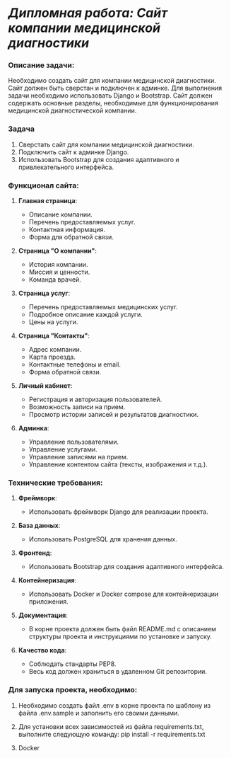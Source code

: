 # ___Дипломная работа: Сайт компании медицинской диагностики___

### Описание задачи:

Необходимо создать сайт для компании медицинской диагностики. Сайт должен быть сверстан и подключен к админке. Для выполнения задачи необходимо использовать Django и Bootstrap. Сайт должен содержать основные разделы, необходимые для функционирования медицинской диагностической компании.

### Задача

1. Сверстать сайт для компании медицинской диагностики.
2. Подключить сайт к админке Django.
3. Использовать Bootstrap для создания адаптивного и привлекательного интерфейса.

### Функционал сайта:

1. **Главная страница**:
    - Описание компании.
    - Перечень предоставляемых услуг.
    - Контактная информация.
    - Форма для обратной связи.


2. **Страница "О компании"**:
    - История компании.
    - Миссия и ценности.
    - Команда врачей.


3. **Страница услуг**:
    - Перечень предоставляемых медицинских услуг.
    - Подробное описание каждой услуги.
    - Цены на услуги.


4. **Страница "Контакты"**:
    - Адрес компании.
    - Карта проезда.
    - Контактные телефоны и email.
    - Форма обратной связи.


5. **Личный кабинет**:
    - Регистрация и авторизация пользователей.
    - Возможность записи на прием.
    - Просмотр истории записей и результатов диагностики.


6. **Админка**:
    - Управление пользователями.
    - Управление услугами.
    - Управление записями на прием.
    - Управление контентом сайта (тексты, изображения и т.д.).

### Технические требования:

1. **Фреймворк**:
    - Использовать фреймворк Django для реализации проекта.
   

2. **База данных**:
    - Использовать PostgreSQL для хранения данных.


3. **Фронтенд**:
    - Использовать Bootstrap для создания адаптивного интерфейса.
   
    
4. **Контейнеризация**:
    - Использовать Docker и Docker compose для контейнеризации приложения.


5. **Документация**:
    - В корне проекта должен быть файл README.md с описанием структуры проекта и инструкциями по установке и запуску.


6. **Качество кода**:
    - Соблюдать стандарты PEP8.
    - Весь код должен храниться в удаленном Git репозитории.


### Для запуска проекта, необходимо:

1. Необходимо создать файл .env в корне проекта по шаблону из файла .env.sample и заполнить его своими данными.


2. Для установки всех зависимостей из файла requirements.txt, выполните следующую команду: pip install -r requirements.txt


3. Docker



